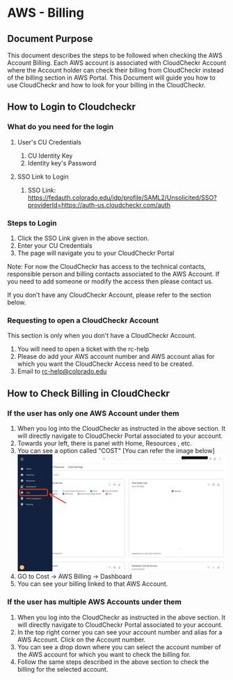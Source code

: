 # AWS - Billing 

## Document Purpose

This document describes the steps to be followed when checking the AWS Account Billing. Each AWS account is associated with CloudCheckr Account where the Account holder can check their billing from CloudCheckr instead of the billing section in AWS Portal. This Document will guide you how to use CloudCheckr and how to look for your billing in the CloudCheckr. 

## How to Login to Cloudcheckr

### What do you need for the login

1. User's CU Credentials 
   1. CU Identity Key
   2. Identity key's Password 

2. SSO Link to Login
   1. SSO Link: https://fedauth.colorado.edu/idp/profile/SAML2/Unsolicited/SSO?providerId=https://auth-us.cloudcheckr.com/auth

### Steps to Login

1. Click the SSO Link given in the above section. 
2. Enter your CU Credentials
3. The page will navigate you to your CloudCheckr Portal

Note: For now the CloudCheckr has access to the technical contacts, responsible person and billing contacts associated to the AWS Account. If you need to add someone or modify the access then please contact us.

If you don't have any CloudCheckr Account, please refer to the section below.

### Requesting to open a CloudCheckr Account

This section is only when you don't have a CloudCheckr Account. 

1. You will need to open a ticket with the rc-help 
2. Please do add your AWS account number and AWS account alias for which you want the CloudCheckr Access need to be created.
3. Email to rc-help@colorado.edu

## How to Check Billing in CloudCheckr

### If the user has only one AWS Account under them

1. When you log into the CloudCheckr as instructed in the above section. It will directly navigate to CloudCheckr Portal associated to your account.
2. Towards your left, there is panel with Home, Resources , etc. 
3. You can see a option called "COST" [You can refer the image below]
![](images/cost.png)
4. GO to Cost -> AWS Billing -> Dashboard 
5. You can see your billing linked to that AWS Account. 

### If the user has multiple AWS Accounts under them

1. When you log into the CloudCheckr as instructed in the above section. It will directly navigate to CloudCheckr Portal associated to your account.
2. In the top right corner you can see your account number and alias for a AWS Account. Click on the Account number.
3. You can see a drop down where you can select the account number of the AWS account for which you want to check the billing for.
4. Follow the same steps described in the above section to check the billing for the selected account. 

